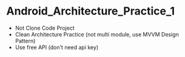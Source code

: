 # Android_Architecture_Practice_1
- Not Clone Code Project
- Clean Architecture Practice (not multi module, use MVVM Design Pattern)
- Use free API (don't need api key)
